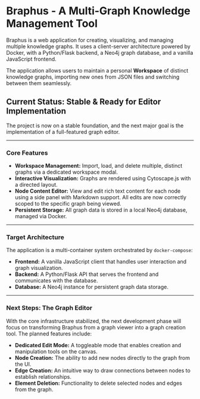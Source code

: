 # Braphus - A Multi-Graph Knowledge Management Tool

Braphus is a web application for creating, visualizing, and managing multiple knowledge graphs. It uses a client-server architecture powered by Docker, with a Python/Flask backend, a Neo4j graph database, and a vanilla JavaScript frontend.

The application allows users to maintain a personal **Workspace** of distinct knowledge graphs, importing new ones from JSON files and switching between them seamlessly.

## Current Status: Stable & Ready for Editor Implementation

The project is now on a stable foundation, and the next major goal is the implementation of a full-featured graph editor.

---

### Core Features

* **Workspace Management:** Import, load, and delete multiple, distinct graphs via a dedicated workspace modal.
* **Interactive Visualization:** Graphs are rendered using Cytoscape.js with a directed layout.
* **Node Content Editor:** View and edit rich text content for each node using a side panel with Markdown support. All edits are now correctly scoped to the specific graph being viewed.
* **Persistent Storage:** All graph data is stored in a local Neo4j database, managed via Docker.

---

### Target Architecture

The application is a multi-container system orchestrated by `docker-compose`:

* **Frontend:** A vanilla JavaScript client that handles user interaction and graph visualization.
* **Backend:** A Python/Flask API that serves the frontend and communicates with the database.
* **Database:** A Neo4j instance for persistent graph data storage.

---

### Next Steps: The Graph Editor

With the core infrastructure stabilized, the next development phase will focus on transforming Braphus from a graph viewer into a graph creation tool. The planned features include:

* **Dedicated Edit Mode:** A toggleable mode that enables creation and manipulation tools on the canvas.
* **Node Creation:** The ability to add new nodes directly to the graph from the UI.
* **Edge Creation:** An intuitive way to draw connections between nodes to establish relationships.
* **Element Deletion:** Functionality to delete selected nodes and edges from the graph.